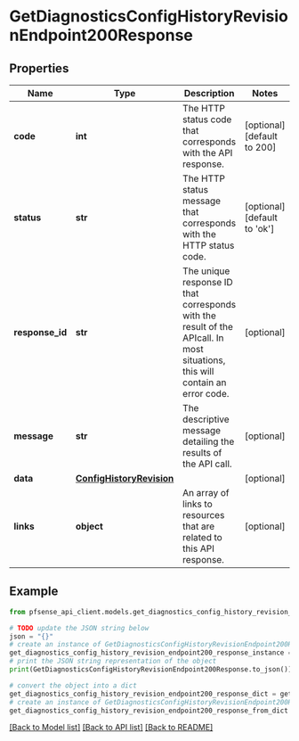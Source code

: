 # GetDiagnosticsConfigHistoryRevisionEndpoint200Response


## Properties

Name | Type | Description | Notes
------------ | ------------- | ------------- | -------------
**code** | **int** | The HTTP status code that corresponds with the API response. | [optional] [default to 200]
**status** | **str** | The HTTP status message that corresponds with the HTTP status code. | [optional] [default to 'ok']
**response_id** | **str** | The unique response ID that corresponds with the result of the APIcall. In most situations, this will contain an error code. | [optional] 
**message** | **str** | The descriptive message detailing the results of the API call. | [optional] 
**data** | [**ConfigHistoryRevision**](ConfigHistoryRevision.md) |  | [optional] 
**links** | **object** | An array of links to resources that are related to this API response. | [optional] 

## Example

```python
from pfsense_api_client.models.get_diagnostics_config_history_revision_endpoint200_response import GetDiagnosticsConfigHistoryRevisionEndpoint200Response

# TODO update the JSON string below
json = "{}"
# create an instance of GetDiagnosticsConfigHistoryRevisionEndpoint200Response from a JSON string
get_diagnostics_config_history_revision_endpoint200_response_instance = GetDiagnosticsConfigHistoryRevisionEndpoint200Response.from_json(json)
# print the JSON string representation of the object
print(GetDiagnosticsConfigHistoryRevisionEndpoint200Response.to_json())

# convert the object into a dict
get_diagnostics_config_history_revision_endpoint200_response_dict = get_diagnostics_config_history_revision_endpoint200_response_instance.to_dict()
# create an instance of GetDiagnosticsConfigHistoryRevisionEndpoint200Response from a dict
get_diagnostics_config_history_revision_endpoint200_response_from_dict = GetDiagnosticsConfigHistoryRevisionEndpoint200Response.from_dict(get_diagnostics_config_history_revision_endpoint200_response_dict)
```
[[Back to Model list]](../README.md#documentation-for-models) [[Back to API list]](../README.md#documentation-for-api-endpoints) [[Back to README]](../README.md)


